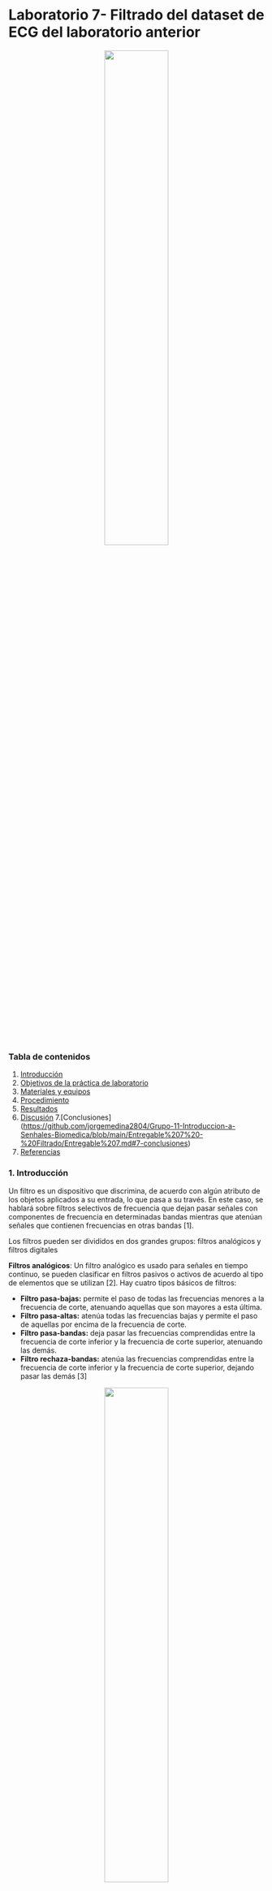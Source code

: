 # Laboratorio 7- Filtrado del dataset de ECG del laboratorio anterior
<p align="center">
  
<img src="https://user-images.githubusercontent.com/111662394/236525365-2e801efb-effd-4707-a1da-78575260ac83.png" width="50%">  

### Tabla de contenidos
  
1. [Introducción](https://github.com/jorgemedina2804/Grupo-11-Introduccion-a-Senhales-Biomedica/blob/main/Entregable%207%20-%20Filtrado/Entregable%207.md#1-introducci%C3%B3n)
2. [Objetivos de la práctica de laboratorio](https://github.com/jorgemedina2804/Grupo-11-Introduccion-a-Senhales-Biomedica/blob/main/Entregable%207%20-%20Filtrado/Entregable%207.md#2-objetivos-de-la-pr%C3%A1ctica-de-laboratorio)
3. [Materiales y equipos](https://github.com/jorgemedina2804/Grupo-11-Introduccion-a-Senhales-Biomedica/blob/main/Entregable%207%20-%20Filtrado/Entregable%207.md#3-materiales-y-equipos)
4. [Procedimiento](https://github.com/jorgemedina2804/Grupo-11-Introduccion-a-Senhales-Biomedica/blob/main/Entregable%207%20-%20Filtrado/Entregable%207.md#4-procedimiento)
5. [Resultados](https://github.com/jorgemedina2804/Grupo-11-Introduccion-a-Senhales-Biomedica/blob/main/Entregable%207%20-%20Filtrado/Entregable%207.md#5-resultados)
6. [Discusión](https://github.com/jorgemedina2804/Grupo-11-Introduccion-a-Senhales-Biomedica/blob/main/Entregable%207%20-%20Filtrado/Entregable%207.md#6-discusi%C3%B3n)
7.[Conclusiones] (https://github.com/jorgemedina2804/Grupo-11-Introduccion-a-Senhales-Biomedica/blob/main/Entregable%207%20-%20Filtrado/Entregable%207.md#7-conclusiones)
8. [Referencias](https://github.com/jorgemedina2804/Grupo-11-Introduccion-a-Senhales-Biomedica/blob/main/Entregable%207%20-%20Filtrado/Entregable%207.md#8-referencias)


### 1. Introducción 
Un filtro es un dispositivo que discrimina, de acuerdo con algún atributo de los objetos aplicados a su entrada, lo que pasa a su través. En este caso, se hablará sobre filtros selectivos de frecuencia que dejan pasar señales con componentes de frecuencia en determinadas bandas mientras que atenúan señales que contienen frecuencias en otras bandas [1].
  
  Los filtros pueden ser divididos en dos grandes grupos: filtros analógicos y filtros digitales
  
   **Filtros analógicos**: Un filtro analógico es usado para señales en tiempo continuo, se pueden clasificar en filtros pasivos o activos de acuerdo al tipo de elementos que se utilizan [2]. Hay cuatro tipos básicos de filtros: 
  - **Filtro pasa-bajas:** permite el paso de todas las frecuencias menores a la 
    frecuencia de corte, atenuando aquellas que son mayores a esta última.
  - **Filtro pasa-altas:** atenúa todas las frecuencias bajas y permite el paso de 
    aquellas por encima de la frecuencia de corte.
  - **Filtro pasa-bandas:** deja pasar las frecuencias comprendidas entre 
    la frecuencia de corte inferior y la frecuencia de corte superior, atenuando las demás.
  - **Filtro rechaza-bandas:** atenúa las frecuencias comprendidas entre la 
    frecuencia de corte inferior y la frecuencia de corte superior, dejando pasar las demás [3]
  
  
  <p align="center">
  
  <img src="https://user-images.githubusercontent.com/111662394/236588405-fa6b201a-70a1-45f3-9b8f-a22d08961336.JPG" width="50%">  
  <p align="center">
   Fig 1. Representación gráfica de los filtros analógicos
   
   Los filtros activos se pueden clasificar, de acuerdo a la aproximación matemática empleada, en:
  - **Butterworth:** tiene objetivo una respuesta de ganancia plana en la banda de paso. Esto se consigue mediante una región de transición de caída lenta y una respuesta       de fase no lineal alrededor de la frecuencia de corte
  - **Chebyshev:** tiene como objetivo maximizar la pendiente de la característica de ganancia en la región de transición. Presenta un cierto rizado en la banda de paso,       que se incrementa al aumentar el orden de filtro.
  - **Bessel:** tiene como objetivo lograr una respuesta de fase lineal en un margen de frecuencias amplio en torno a la frecuencia de corte. La ganancia en la banda de         paso no es tan plana como en un filtro Butterworth ni la pendiente en la banda de transición tan acentuada como en un filtro Chebyshev
  - **Elíptica:** se caracteriza por tener ondulaciones constantes tanto en la banda de paso como en la banda de corte. [3]

  <p align="center">
  
  <img src="https://user-images.githubusercontent.com/111662394/236588834-b4c65400-2749-4f27-87e8-81b6a7be25fe.JPG" width="50%">  
  <p align="center">
   Fig 2. Comparación de los filtros analógicos activos

  
   #### Filtros digitales
    
Los filtros digitales son sistemas que operan sobre señales en tiempo discreto con el propósito de modificar el comportamiento en frecuencia de la señal. A diferencia de los filtros analógicos, los filtros digitales son fácilmente ajustables, y funcionan como soluciones software en un PC o hardware en dispositivos como DSPs o FPGAs. 

Dado que las señales de trabajo son discretas, los filtros digitales se modelan en el dominio Z, o a partir de una ecuación en diferencias. Si el sistema es lineal e invariante en el tiempo (LTI), el filtro digital se expresa utilizando la notación de ecuación en diferencias.

Los filtros digitales se dividen en filtros de respuesta al impulso finito (FIR: finite impulse response) y respuesta al impulso infinita (IIR: infinite impulse response). [4] 
 - **Filtros FIR:** produce una respuesta de salida finita en respuesta a una señal de entrada, y se llama FIR porque la respuesta se limita a un tiempo finito. A diferencia de otros filtros, los filtros FIR no tienen retroalimentación y solo operan en valores de entrada del pasado y del presente. La salida se genera a partir de una suma de un número limitado de muestras de la señal de entrada. Esta característica los hace muy estables y evita cualquier posible oscilación en la salida [5]
    
  <p align="center">
  
  <img src="https://user-images.githubusercontent.com/111662394/236589561-c86a5a91-a516-455c-9769-13701ab25f2e.JPG" width="50%">  
  
  
  <p align="center">
  Fig 3. Estructura de un filtro FIR 
   
  - **Filtros IIR:** generan una respuesta infinita en el tiempo en respuesta a una señal de entrada. A diferencia de los filtros FIR, estos filtros tienen una respuesta de impulso infinita y son recursivos, lo que significa que la salida depende tanto de la entrada actual como de las salidas anteriores (es decir, tiene retroalimentación) [6]
  
   <p align="center">
  
  <img src="https://user-images.githubusercontent.com/111662394/236589918-2670176e-6044-469f-a944-949b9034ec15.JPG" width="50%">  
  

  <p align="center">
  Fig 4. Estructura de un filtro IIR

    

    
### 2. Objetivos de la práctica de laboratorio 
  - Diseñar un filtro FIR usando el dataset de ECG obtenido el laboratorio pasado
  - Diseñar un filtro IIR usando el dataset de ECG obtenido el laboratorio pasado
  - Comparar la señal cruda con la señal filtrada.

### 3. Materiales y equipos
    
<div align="center">
    
|  **Imagen**  | **Producto/Programa** | **Cantidad** |
|:------------:|:---------------:|:------------:|
| <img width="200" height="200" src="https://user-images.githubusercontent.com/111662394/236591622-748d54e3-5b66-49bc-8e8c-47df132ea7cf.png"> |   Python |       1      |
| <img width="200" height="200" src="https://www.pcspeed.com.pe/wp-content/uploads/2022/07/laptop-asus-rog-strix-g513ic-hn046w-amd-ryzen-7-4800h-16gb-512gb-ssd-t-video-rtx-3050-4gb-156-fhd-144hz-2.jpg"> |      Laptop     |       1      |

</div>
</p>   

### 4. Procedimiento

Se sigue el procedimiento establecido por la guía del laboratorio 7 proporcionada por el curso: 

  1. Se realiza la creación de las señales en Python 
  2. Se realiza la transformada rápida de Fourier para pasar la señal al dominio de la frecuencia 
  3. Se calcula la frecuencia de corte deseada
  4. Se diseña un filtro pasa baja ya sea FIR o IIR 
  5. Se realiza la transformada bilineal de H(s) a H(z)
  6. Se aplica el filtro a la señal de interés

Sin embargo también existe la alternativa de utilizar la librería recomendada para Bitalino para ser utilizada en Python. Si se desea más información sobre esta librería puede hacer uso del siguiente [link](https://github.com/pluxbiosignals/biosignalsnotebooks) y del siguiente [notebook](http://notebooks.pluxbiosignals.com/notebooks/Categories/Pre-Process/digital_filtering_filtfilt_rev.html )

### 5. Resultados
  #### Estado basal

| Señal Cruda | Espectro de frecuencias previo al filtrado  |Espectro de fase previo al filtrado | 
|----------|----------|----------|
| <img width="500" height="500" src="https://user-images.githubusercontent.com/111662394/236637551-301802bb-95df-4b77-9d63-7b319fb933d5.png"> |<img width="500" height="500" src="https://user-images.githubusercontent.com/111662394/236645760-490bfce3-9249-4dee-ad58-b9d0bfad6881.JPG"> | <img width="500" height="500" src="https://user-images.githubusercontent.com/111662394/236645797-03adc3da-67ea-43d9-abbe-45b809ae425e.JPG"> |

| Filtrado Normal con Pasabajas | Filtrado "filtfilt" | 
|----------|----------|
| <img width="500" height="500" src="https://user-images.githubusercontent.com/111662394/236646083-1f569069-4ce9-47e7-b626-8ba862e95453.png"> |<img width="500" height="500" src="https://user-images.githubusercontent.com/111662394/236646101-97d55bcd-75ed-41c6-958a-6b106ea79f6d.png"> | 

| Espectro de frecuencias post filtrado  |Espectro de fase post filtrado | 
|----------|----------|
| <img width="500" height="500" src="https://user-images.githubusercontent.com/111662394/236646213-56e15138-a062-49cb-abe2-11d34db1378a.JPG"> |<img width="500" height="500" src="https://user-images.githubusercontent.com/111662394/236646484-84e86aea-0a2a-4791-af87-859d8c9a8644.JPG"> |



  #### Ejercicio
  
  | Señal Cruda | Espectro de frecuencias previo al filtrado  |Espectro de fase previo al filtrado | 
|----------|----------|----------|
| <img width="500" height="500" src="https://user-images.githubusercontent.com/111662394/236646576-0956aad1-b848-4ce4-9fed-f759e9527f59.JPG"> |<img width="500" height="500" src="https://user-images.githubusercontent.com/111662394/236646624-93c49127-ad2e-4ce9-ad41-6653c67e931a.JPG"> | <img width="500" height="500" src="https://user-images.githubusercontent.com/111662394/236646670-fe8570de-5182-4049-99da-ea0eb0616265.JPG"> |

| Filtrado Normal con Pasabajas | Filtrado "filtfilt" | 
|----------|----------|
| <img width="500" height="500" src="https://user-images.githubusercontent.com/111662394/236646705-49724c5c-f81b-4f5d-b61f-796f4c963505.png"> |<img width="500" height="500" src="https://user-images.githubusercontent.com/111662394/236646879-5e3c681c-0ffb-4898-8d09-4e8aa161f72a.png"> | 

| Espectro de frecuencias post filtrado  |Espectro de fase post filtrado | 
|----------|----------|
| <img width="500" height="500" src="https://user-images.githubusercontent.com/111662394/236646959-e241e742-5c5f-4b75-a130-113d5461f02d.JPG"> |<img width="500" height="500" src="https://user-images.githubusercontent.com/111662394/236646987-cf040ecb-0ad3-4068-b1df-7a50339219c7.JPG"> |
  
  #### Respiración
  
 | Señal Cruda | Espectro de frecuencias previo al filtrado  |Espectro de fase previo al filtrado | 
|----------|----------|----------|
| <img width="500" height="500" src="https://user-images.githubusercontent.com/111662394/236647140-263cafa7-2e09-46cd-bb31-299affdf2d3d.png"> |<img width="500" height="500" src="https://user-images.githubusercontent.com/111662394/236647199-e43a8883-d0a3-4eb9-83fa-ace9e70136c9.JPG"> | <img width="500" height="500" src="https://user-images.githubusercontent.com/111662394/236647234-52aa37f2-9361-44ca-96a7-2dbe06cac272.JPG"> |

| Filtrado Normal con Pasabajas | Filtrado "filtfilt" | 
|----------|----------|
| <img width="500" height="500" src="https://user-images.githubusercontent.com/111662394/236647391-118f5ae8-14a0-4bfe-b211-522069ee5539.png"> |<img width="500" height="500" src="https://user-images.githubusercontent.com/111662394/236647410-75d55915-1ee5-4074-b4f0-00e1bb6218b7.png"> | 

| Espectro de frecuencias post filtrado  |Espectro de fase post filtrado | 
|----------|----------|
| <img width="500" height="500" src="https://user-images.githubusercontent.com/111662394/236647443-c2b1e51e-49d3-43d5-b1d1-6a44ec263160.JPG"> |<img width="500" height="500" src="https://user-images.githubusercontent.com/111662394/236647462-41c2c063-d116-4efb-9b32-43f97b690c3f.JPG"> |

<p align="center">
  
  <img src="https://user-images.githubusercontent.com/111662394/236647550-3a42b660-201c-4680-a42d-80d124568fab.JPG" width="50%">  









[Notebook Estado Basal](https://github.com/jorgemedina2804/Grupo-11-Introduccion-a-Senhales-Biomedica/blob/main/Entregable%207%20-%20Filtrado/Notebooks/Laboratorio_7_BASAL.ipynb)

[Notebook Ejercicio](https://github.com/jorgemedina2804/Grupo-11-Introduccion-a-Senhales-Biomedica/blob/main/Entregable%207%20-%20Filtrado/Notebooks/Laboratorio_7_Ejercicio.ipynb)

[Notebook Respiracion](https://github.com/jorgemedina2804/Grupo-11-Introduccion-a-Senhales-Biomedica/blob/main/Entregable%207%20-%20Filtrado/Notebooks/Laboratorio_7_Respiracion.ipynb)
### 6. Discusión

Una de las importancias de analizar un ECG en el dominio del tiempo es más eficaz desde la perspectiva electrónica, computacional y algorítmica. La señal de ECG tiene un espectro frecuencial que va desde 0 a 100Hz

<p align="center">
<img src="https://user-images.githubusercontent.com/111662394/236633822-67f601bd-8823-4493-bf9b-c8a83417ddce.JPG" width="50%">


<p align="center">
Fig 5. Espectro de la señal ECG, ruido de línea de potencia eléctrica y de la señal compuesta por la suma de ambas señales. 

<p align="center">
Fig 6. Amplitud de rango de frecuencias de algunas señales biomedicas
  
Otra de las ventajas de analizar una señal en el dominio de la frecuencia es que es más fácil reconocer interferencias o ruidos no deseados. La siguiente imagen muestra las interferencias más comunes en un ECG las cuales son el movimiento, ruido muscular o por la corriente eléctrica.

  
<p align="center">
<img src="https://user-images.githubusercontent.com/111662394/236633897-16a83d67-629d-4a9f-9029-f8a076f76c0c.jpeg" width="50%">

<p align="center">
Fig 7. Espectro de frecuencias de una señal ECG, complejo QRS y algunos tipos de ruido

  
En el espectro de frecuencias de nuestra señal ECG podemos ver una señal no común en el espectro de frecuencias de una ECG que tiene una frecuencia de 60Hz, la cual hemos identificado como una interferencia generada por corriente eléctrica

<p align="center">

<img src="https://user-images.githubusercontent.com/111662394/236634284-e20fa2f0-65ed-457b-aac4-70b6bb9a47ad.JPG" width="50%">

<p align="center">
Fig 8. Espectro de frecuencias adquiridas pre filtrado Notch en el caso de estado basal

### 7. Conclusiones    
La importancia de analizar una señal en el dominio de la frecuencia es que nos permite reconocer interferencias para poder ser eliminados por filtro de tipo FIR o IIR, en nuestro caso hemos concluido que el filtro IIR es más eficiente para poder eliminar interferencias en una señal ECG.

Los filtros digitales IIR frente a los FIR es que normalmente requieren menores coeficientes para hacer operaciones similares de filtrado. Por lo tanto, los filtros IIR se ejecutan más rápido y no requieren de memoria extra.

### 8. Referencias  
    
[1].  J. G. Proakis and D. G. Manolakis, “5.4 Sistemas LTI como filtros de frecuencia,” in Tratamiento Digital De Señales, Madrid: Pearson Educación, 2009. 
[2]. “INTRODUCCIÓN A FILTROS ANALÓGICOS CAPÍTULO 1.” Available: http://catarina.udlap.mx/u_dl_a/tales/documentos/lem/torres_d_ld/capitulo1.pdf
    
[3]. A, Perez Garcia et al. (2014) Instrumentación Electrónica. Madrid: Paraninfo. 
    
[4]. D, Ballesteros & D,Torres (2018) Introducción a los filtros digitales. EE.UU: Redipe.
    
[5]. “Electrónica II - Bioingeniería -1ra. Parte Filtros Analógicos” Disponible en: http://dea.unsj.edu.ar/pdselo/Apuntes/Filtros-analogicos-1ra-parte.pdf
    
[6].Roshni Y, “Difference Between FIR Filter and IIR Filter (with Comparison chart) - Circuit Globe,” Circuit Globe, Mar. 24, 2020. https://circuitglobe.com/difference-between-fir-filter-and-iir-filter.html (accessed May 05, 2023). 
